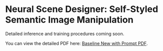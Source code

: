 # Neural Scene Designer: Self-Styled Semantic Image Manipulation

Detailed inference and training procedures coming soon.

You can view the detailed PDF here: [Baseline New with Prompt PDF](Baseline_new_with_prompt.pdf).
